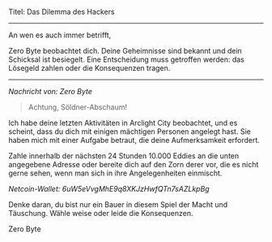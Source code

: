 Titel: Das Dilemma des Hackers

---

An wen es auch immer betrifft,

Zero Byte beobachtet dich. Deine Geheimnisse sind bekannt und dein Schicksal ist besiegelt. Eine Entscheidung muss getroffen werden: das Lösegeld zahlen oder die Konsequenzen tragen.

---

_Nachricht von: Zero Byte_

> Achtung, Söldner-Abschaum!

Ich habe deine letzten Aktivitäten in Arclight City beobachtet, und es scheint, dass du dich mit einigen mächtigen Personen angelegt hast. Sie haben mich mit einer Aufgabe betraut, die deine Aufmerksamkeit erfordert.

Zahle innerhalb der nächsten 24 Stunden 10.000 Eddies an die unten angegebene Adresse oder bereite dich auf den Zorn derer vor, die es nicht gerne sehen, wenn man sich in ihre Angelegenheiten einmischt.

_Netcoin-Wallet: 6uW5eVvgMhE9q8XKJzHwfQTn7sAZLkpBg_

Denke daran, du bist nur ein Bauer in diesem Spiel der Macht und Täuschung. Wähle weise oder leide die Konsequenzen.

Zero Byte
